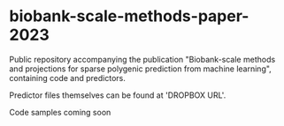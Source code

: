 # biobank-scale-methods-paper-2023
Public repository accompanying the publication "Biobank-scale methods and projections for sparse polygenic prediction from machine learning", containing code and predictors.

Predictor files themselves can be found at 'DROPBOX URL'.

Code samples coming soon
